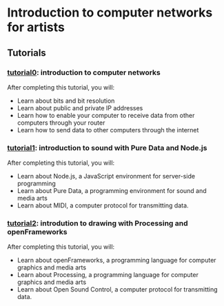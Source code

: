 # Introduction to computer networks for artists

## Tutorials

### [tutorial0](tutorial0.md): introduction to computer networks

After completing this tutorial, you will:

* Learn about bits and bit resolution
* Learn about public and private IP addresses
* Learn how to enable your computer to receive data from other computers through your router
* Learn how to send data to other computers through the internet

### [tutorial1](tutorial1.md): introduction to sound with Pure Data and Node.js

After completing this tutorial, you will:

* Learn about Node.js, a JavaScript environment for server-side programming
* Learn about Pure Data, a programming environment for sound and media arts
* Learn about MIDI, a computer protocol for transmitting data.

### [tutorial2](tutorial2.md): introdution to drawing with Processing and openFrameworks

After completing this tutorial, you will:

* Learn about openFrameworks, a programming language for computer graphics and media arts
* Learn about Processing, a programming language for computer graphics and media arts
* Learn about Open Sound Control, a computer protocol for transmitting data.
